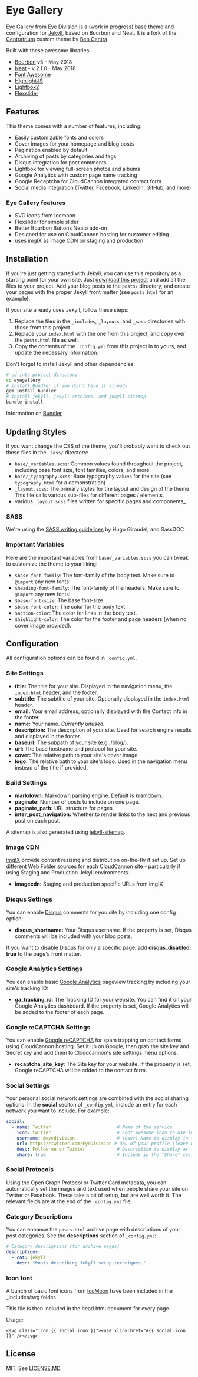 # Eye Gallery

Eye Gallery from [Eye Division][ed] is a (work in progress) base theme and configuration for [Jekyll](http://jekyllrb.com/), based on Bourbon and Neat. It is a fork of the [Centratrium][centrarium] custom theme by [Ben Centra][bencentra].

Built with these awesome libraries: 
* [Bourbon][bourbon] v5 - May 2018
* [Neat][neat] - v 2.1.0 - May 2018
* [Font Awesome][fontawesome]
* [HighlightJS][highlightjs]
* [Lightbox2][lightbox]
* [Flexslider][flexslider]

## Features

This theme comes with a number of features, including:
* Easily customizable fonts and colors
* Cover images for your homepage and blog posts
* Pagination enabled by default
* Archiving of posts by categories and tags
* Disqus integration for post comments
* Lightbox for viewing full-screen photos and albums
* Google Analytics with custom page name tracking
* Google Recaptcha for CloudCannon integrated contact form
* Social media integration (Twitter, Facebook, LinkedIn, GitHub, and more)

### Eye Gallery features

* SVG icons from Icomoon
* Flexslider for simple slider
* Better Bourbon Buttons Neato add-on
* Designed for use on CloudCannon hosting for customer editing
* uses imgIX as image CDN on staging and production


## Installation

If you're just getting started with Jekyll, you can use this repository as a starting point for your own site. Just [download this project](https://github.com/eye-division/eyegallery/archive/master.zip) and add all the files to your project. Add your blog posts to the `posts/` directory, and create your pages with the proper Jekyll front matter (see `posts.html` for an example).

If your site already uses Jekyll, follow these steps:

1. Replace the files in the `_includes`, `_layouts`, and `_sass` directories with those from this project.  
2. Replace your `index.html` with the one from this project, and copy over the `posts.html` file as well.  
3. Copy the contents of the `_config.yml` from this project in to yours, and update the necessary information.  

Don't forget to install Jekyll and other dependencies:
```bash
# cd into project directory
cd eyegallery
# install Bundler if you don't have it already
gem install bundler
# install jekyll, jekyll-archives, and jekyll-sitemap
bundle install
```

Information on [Bundler][bundler]

## Updating Styles

If you want change the CSS of the theme, you'll probably want to check out these files in the `_sass/` directory:

* `base/_variables.scss`: Common values found throughout the project, including base font size, font families, colors, and more.
* `base/_typography.scss`: Base typography values for the site (see `typography.html` for a demonstration)
* `_layout.scss`: The primary styles for the layout and design of the theme. This file calls various sub-files for different pages / elements.
* various `_layout.scss` files written for specific pages and components_

### SASS

We're using the [SASS writing guidelines][sass] by Hugo Giraudel, and SassDOC  

### Important Variables

Here are the important variables from `base/_variables.scss` you can tweak to customize the theme to your liking:

* `$base-font-family`: The font-family of the body text. Make sure to `@import` any new fonts!
* `$heading-font-family`: The font-family of the headers. Make sure to `@import` any new fonts!
* `$base-font-size`: The base font-size. 
* `$base-font-color`: The color for the body text.
* `$action-color`: The color for links in the body text. 
* `$highlight-color`: The color for the footer and page headers (when no cover image provided).

## Configuration

All configuration options can be found in `_config.yml`. 

### Site Settings

* __title:__ The title for your site. Displayed in the navigation menu, the `index.html` header, and the footer.
* __subtitle:__ The subtitle of your site. Optionally displayed in the `index.html` header.
* __email:__ Your email address, optionally displayed with the Contact info in the footer.
* __name:__ Your name. _Currently unused._
* __description:__ The description of your site. Used for search engine results and displayed in the footer.
* __baseurl:__ The subpath of your site (e.g. /blog/).
* __url:__ The base hostname and protocol for your site.
* __cover:__ The relative path to your site's cover image.
* __logo:__ The relative path to your site's logo. Used in the navigation menu instead of the title if provided.

### Build Settings

* __markdown:__ Markdown parsing engine. Default is kramdown.
* __paginate:__ Number of posts to include on one page.
* __paginate_path:__ URL structure for pages.
* __inter_post_navigation:__ Whether to render links to the next and previous post on each post.

A sitemap is also generated using [jekyll-sitemap][sitemap].

### Image CDN

[imgIX][ix] provide content resizing and distribution on-the-fly if set up. Set up different Web Folder sources for each CloudCannon site - particularly if using Staging and Production Jekyll environments. 

* __imagecdn:__ Staging and production specific URLs from imgIX

### Disqus Settings

You can enable [Disqus][disqus] comments for you site by including one config option:

* __disqus_shortname:__ Your Disqus username. If the property is set, Disqus comments will be included with your blog posts.

If you want to disable Disqus for only a specific page, add __disqus_disabled: true__ to the page's front matter.

### Google Analytics Settings

You can enable basic [Google Analytics][ga] pageview tracking by including your site's tracking ID:

* __ga_tracking_id__: The Tracking ID for your website. You can find it on your Google Analytics dashboard. If the property is set, Google Analytics will be added to the footer of each page.

### Google reCAPTCHA Settings

You can enable [Google reCAPTCHA][gr] for spam trapping on contact forms using CloudCannon hosting. Set it up on Google, then grab the site key and Secret key and add them to Cloudcannon's site settings menu options.

* __recaptcha_site_key__: The Site key for your website. If the property is set, Google reCAPTCHA will be added to the contact form.

### Social Settings

Your personal social network settings are combined with the social sharing options. In the __social__ seciton of `_config.yml`, include an entry for each network you want to include. For example:

```yml
social:
  - name: Twitter                         # Name of the service
    icon: twitter                         # Font Awesome icon to use (minus fa- prefix)
    username: @eyedivision                # (User) Name to display in the footer link
    url: https://twitter.com/EyeDivision # URL of your profile (leave blank to not display in footer)
    desc: Follow me on Twitter            # Description to display as link title, etc
    share: true                           # Include in the "Share" section of posts
```

### Social Protocols

Using the Open Graph Protocol or Twitter Card metadata, you can automatically set the images and text used when people share your site on Twitter or Facebook. These take a bit of setup, but are well worth it. The relevant fields are at the end of the `_config.yml` file.

### Category Descriptions

You can enhance the `posts.html` archive page with descriptions of your post categories. See the __descriptions__ section of `_config.yml`:

```yml
# Category descriptions (for archive pages)
descriptions:
  - cat: jekyll
    desc: "Posts describing Jekyll setup techniques."
```

### Icon font

A bunch of basic font icons from [IcoMoon][im] have been included in the _includes/svg folder.

This file is then included in the head.html document for every page.

Usage: 
```
<svg class="icon {{ social.icon }}"><use xlink:href="#{{ social.icon }}" /></svg>
```

## License

MIT. See [LICENSE.MD](https://github.com/eye-division/neat-whiskey/blob/master/LICENSE.md).

[centrarium]: https://github.com/bencentra/centrarium
[bencentra]: http://bencentra.com
[bourbon]: http://bourbon.io/
[bundler]: http://bundler.io/
[ed]: https://eyedivision.com/
[flexslider]: https://github.com/woocommerce/FlexSlider
[neat]: http://neat.bourbon.io/
[bitters]: http://bitters.bourbon.io/
[refills]: http://refills.bourbon.io/
[fontawesome]: http://fortawesome.github.io/Font-Awesome/
[highlightjs]: https://highlightjs.org/
[im]: https://icomoon.io/
[ix]: https://www.imgix.com/
[lightbox]: http://lokeshdhakar.com/projects/lightbox2/
[cover]: https://www.flickr.com/photos/79666107@N00/3796678503/in/photolist-6MuYfc-61Rtft-8XzPmY-a6Cozm-54eSMs-6oMJmk-aepZQq-9YkPHp-fiAEGE-dVP4Z5-oxPyJP-atKUFJ-9YHWA5-9YF2f2-9YF2gR-9YHVGN-9YHVvs-qZYYQ6-4JqP2i-a2peGy-9YHVUm-9YHVF7-9YHVCL-9YF3NK-cYteMo-aiPmb9-69dtAi-9YF21x-4aWpmn-7SLiUL-77pqVX-8vXbYv-4HGDSH-a2h5P1-8LsZrQ-9aj1ez-auPZ7q-9YHVMd-9YF2bi-9YF23D-8LpWpn-9an6KL-9YHVZL-dqZ3Cz-2GuvnX-9YHWUo-9YHVWd-p5Roh5-i1zTbv-6sYrUT
[disqus]: https://disqus.com/
[ga]: https://www.google.com/analytics/
[gr]: https://www.google.com/recaptcha/admin#list
[archives]: https://github.com/jekyll/jekyll-archives
[sitemap]: https://github.com/jekyll/jekyll-sitemap
[sass]: https://sass-guidelin.es/
